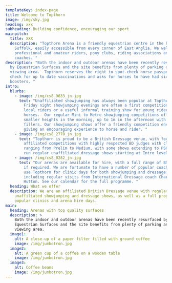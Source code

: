 ```yaml
---
templateKey: index-page
title: Welcome to Topthorn
image: /img/sky.jpg
heading: xxx
subheading: Building confidence, encouraging our sport
mainpitch:
  title: XXX
  description: "Topthorn Arena is a friendly equestrian centre in the heart of
    Suffolk, easily accessible from every corner of East Anglia. We welcome both
    professional and amateur riders, pony clubs, riding associations and
    coaches. "
description: "Both the indoor and outdoor arenas have been recently resurfaced
  by Equestrian Surfaces and the site benefits from plenty of parking and a
  viewing area.  Topthorn reserves the right to spot-check horse passports to
  check for up to date vaccinations and asks for horses to have had six month
  boosters. "
intro:
  blurbs:
    - image: /img/cs8_9633_jn.jpg
      text: "Unaffiliated showjumping has always been popular at Topthorn, and our
        Friday night showjumping evenings are often a first competition for
        local riders or a useful informal training show for young riders and/or
        horses.  Our regular Mini to Metre showjumping competitions offer
        smaller heights in the morning, up to 1m in the afternoon with more
        fillers. Our showjumping shows offer a friendly competition environment,
        giving an encouraging experience to horse and rider. "
    - image: /img/cs8_2770_jn.jpg
      text: "Topthorn is proud to be a British Dressage venue, with fortnightly
        affiliated competitions with highly respected BD judges with classes
        ranging from Prelim to Medium, with some shows extending to PSG. We also
        run regular unaffiliated dressage shows starting at Intro level. "
    - image: /img/cs8_0282_jn.jpg
      text: "Our arenas are available for hire, with a full range of BSJA show jumps
        if required. We are fortunate to have a number of popular coaches who
        use Topthorn for clinic days for both showjumping and dressage,
        including regular visits from International Dressage coach Charlie
        Hutton. See our calendar for the full programme. "
  heading: What we offer
  description: We are an affiliated British Dressage venue with regular
    unaffiliated showjumping and dressage shows, as well as a full programme of
    popular clinics and arena hire days.
main:
  heading: Arenas with top quality surfaces
  description: >
    Both the indoor and outdoor arenas have been recently resurfaced by
    Equestrian Surfaces and the site benefits from plenty of parking and a
    viewing area.
  image1:
    alt: A close-up of a paper filter filled with ground coffee
    image: /img/jumbotron.jpg
  image2:
    alt: A green cup of a coffee on a wooden table
    image: /img/jumbotron.jpg
  image3:
    alt: Coffee beans
    image: /img/jumbotron.jpg
---
```

